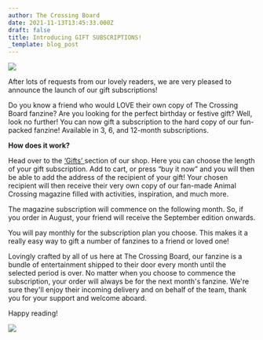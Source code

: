```yaml
---
author: The Crossing Board
date: 2021-11-13T13:45:33.000Z
draft: false
title: Introducing GIFT SUBSCRIPTIONS!
_template: blog_post
---
```


![](/images/news/gift-subscriptions.jpg)

After lots of requests from our lovely readers, we are very pleased to announce the launch of our gift subscriptions!

Do you know a friend who would LOVE their own copy of The Crossing Board fanzine? Are you looking for the perfect birthday or festive gift? Well, look no further! You can now gift a subscription to the hard copy of our fun-packed fanzine! Available in 3, 6, and 12-month subscriptions.

**How does it work?**

Head over to the [‘Gifts’ ](https://shop.thecrossingboard.com/products/the-crossing-board-gift-subscription)section of our shop. Here you can choose the length of your gift subscription. Add to cart, or press “buy it now” and you will then be able to add the address of the recipient of your gift! Your chosen recipient will then receive their very own copy of our fan-made Animal Crossing magazine filled with activities, inspiration, and much more.

The magazine subscription will commence on the following month. So, if you order in August, your friend will receive the September edition onwards.

You will pay monthly for the subscription plan you choose. This makes it a really easy way to gift a number of fanzines to a friend or loved one!

Lovingly crafted by all of us here at The Crossing Board, our fanzine is a bundle of entertainment shipped to their door every month until the selected period is over. No matter when you choose to commence the subscription, your order will always be for the next month's fanzine. We're sure they'll enjoy their incoming delivery and on behalf of the team, thank you for your support and welcome aboard.

Happy reading!

![](/images/news/img_1512.jpg)
